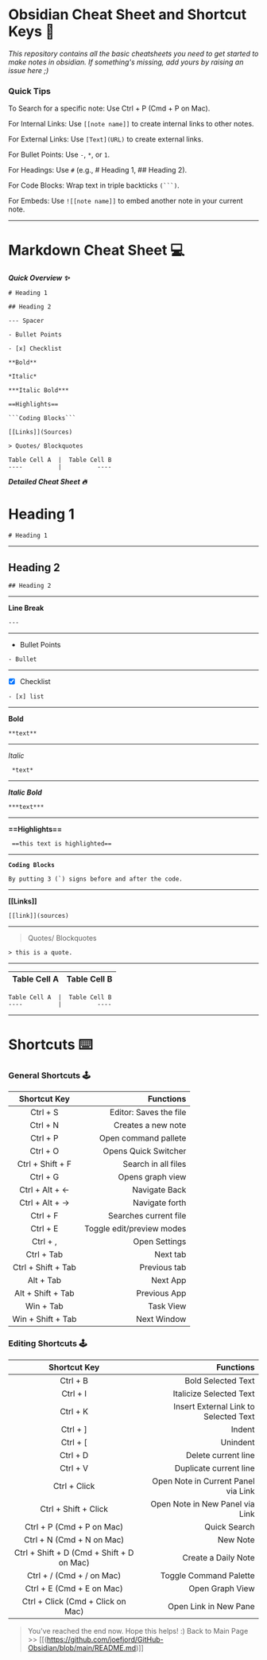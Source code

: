 # Obsidian Cheat Sheet and Shortcut Keys 🔮
*This repository contains all the basic cheatsheets you need to get started to make notes in obsidian. If something's missing, add yours by raising an issue here ;)*

### Quick Tips
To Search for a specific note: Use Ctrl + P (Cmd + P on Mac).

For Internal Links: Use `[[note name]]` to create internal links to other notes.

For External Links: Use `[Text](URL)` to create external links.

For Bullet Points: Use `-`, `*`, or `1`.

For Headings: Use `#` (e.g., # Heading 1, ## Heading 2).

For Code Blocks: Wrap text in triple backticks `(```)`.

For Embeds: Use `![[note name]]` to embed another note in your current note.

---
# Markdown Cheat Sheet 💻
<em><strong>Quick Overview ✨</em></strong> 
  
  ``` 
# Heading 1

## Heading 2

--- Spacer  

- Bullet Points

- [x] Checklist

**Bold**

*Italic*

***Italic Bold***

==Highlights==

```Coding Blocks```

[[Links]](Sources)

> Quotes/ Blockquotes

Table Cell A  |  Table Cell B
----          |          ----

```
<em><strong>Detailed Cheat Sheet 🔥</em></strong>

 # Heading 1
 
```# Heading 1 ```

---

## Heading 2

```## Heading 2 ```

---

**Line Break**

``` ---  ```

---

- Bullet Points

``` - Bullet  ```

---

- [X] Checklist

``` - [x] list  ```

---

**Bold**

``` **text**  ```

---

*Italic*

```  *text* ```

---

***Italic Bold***

``` ***text***  ```

---

**==Highlights==**

``` ==this text is highlighted==```

---

**```Coding Blocks```**

``` By putting 3 (`) signs before and after the code.  ```

---

**[[Links]]**

``` [[link]](sources)  ```

---

> Quotes/ Blockquotes

``` > this is a quote.  ```

---

Table Cell A  |  Table Cell B
----          |          ----


```
Table Cell A  |  Table Cell B
----          |          ----
```
 

---
# Shortcuts ⌨️

### General Shortcuts 🕹️
Shortcut Key		|		Functions
:-----------------:|-----------------:
Ctrl + S|Editor: Saves the file
Ctrl + N| Creates a new note
Ctrl + P| Open command pallete
Ctrl + O | Opens Quick Switcher
Ctrl + Shift + F  | Search in all files
Ctrl + G   | Opens graph view
Ctrl +  Alt + ← | Navigate Back
Ctrl +  Alt + → | Navigate forth
Ctrl + F | Searches current file
Ctrl + E | Toggle edit/preview modes
Ctrl + , | Open Settings
Ctrl + Tab | Next tab
Ctrl + Shift + Tab | Previous tab
Alt + Tab | Next App
Alt + Shift + Tab | Previous App
Win + Tab | Task View
Win + Shift + Tab |  Next Window



### Editing Shortcuts 🕹️
Shortcut Key		|		Functions
:-----------------:|-----------------:
Ctrl + B | Bold Selected Text
Ctrl + I | Italicize Selected Text
Ctrl + K | Insert External Link to Selected Text
Ctrl + ] | Indent
Ctrl + [ | Unindent
Ctrl + D |Delete current line
Ctrl + V  | Duplicate current line
Ctrl + Click | Open Note in Current Panel via Link	
Ctrl + Shift + Click | Open Note in New Panel via Link	
Ctrl + P (Cmd + P on Mac) | Quick Search
Ctrl + N (Cmd + N on Mac) | New Note
Ctrl + Shift + D (Cmd + Shift + D on Mac) | Create a Daily Note
Ctrl + / (Cmd + / on Mac) | Toggle Command Palette
Ctrl + E (Cmd + E on Mac) | Open Graph View
Ctrl + Click (Cmd + Click on Mac) | Open Link in New Pane




> You've reached the end now. Hope this helps! :)
Back to Main Page >> [[(https://github.com/joefjord/GitHub-Obsidian/blob/main/README.md)]]
